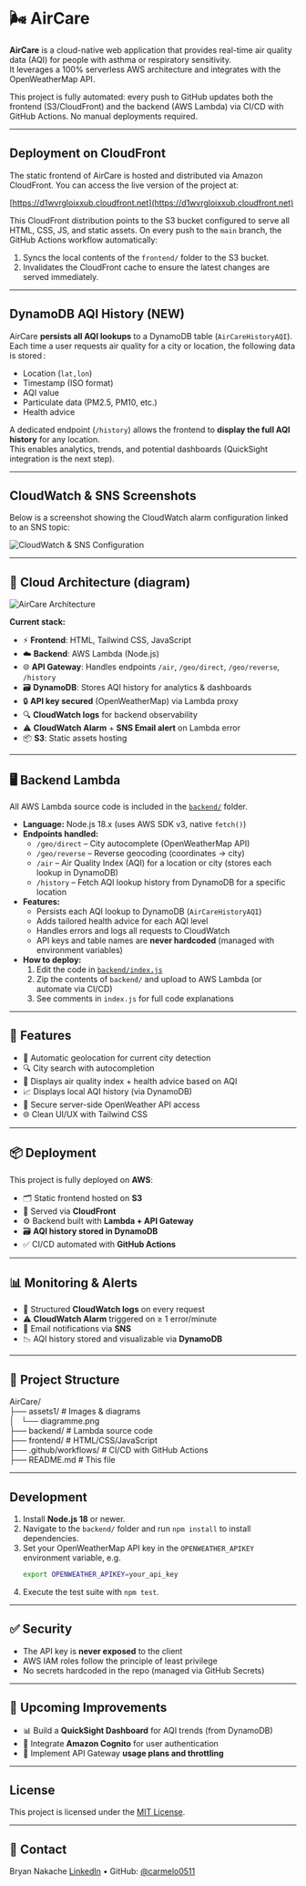 # 🌬️ AirCare

**AirCare** is a cloud-native web application that provides real-time air quality data (AQI) for people with asthma or respiratory sensitivity.  
It leverages a 100% serverless AWS architecture and integrates with the OpenWeatherMap API.

This project is fully automated: every push to GitHub updates both the frontend (S3/CloudFront) and the backend (AWS Lambda) via CI/CD with GitHub Actions. No manual deployments required.

---

## Deployment on CloudFront

The static frontend of AirCare is hosted and distributed via Amazon CloudFront. You can access the live version of the project at:

[https://d1wvrgloixxub.cloudfront.net](https://d1wvrgloixxub.cloudfront.net)

This CloudFront distribution points to the S3 bucket configured to serve all HTML, CSS, JS, and static assets. On every push to the `main` branch, the GitHub Actions workflow automatically:

1. Syncs the local contents of the `frontend/` folder to the S3 bucket.
2. Invalidates the CloudFront cache to ensure the latest changes are served immediately.

---

## DynamoDB AQI History (NEW)

AirCare **persists all AQI lookups** to a DynamoDB table (`AirCareHistoryAQI`).  
Each time a user requests air quality for a city or location, the following data is stored :
- Location (`lat,lon`)
- Timestamp (ISO format)
- AQI value
- Particulate data (PM2.5, PM10, etc.)
- Health advice

A dedicated endpoint (`/history`) allows the frontend to **display the full AQI history** for any location.  
This enables analytics, trends, and potential dashboards (QuickSight integration is the next step).

---

## CloudWatch & SNS Screenshots

Below is a screenshot showing the CloudWatch alarm configuration linked to an SNS topic:

![CloudWatch & SNS Configuration](assets1/cloudwatch-alarm.png)

---

## 🧱 Cloud Architecture (diagram)

![AirCare Architecture](assets1/diagramme.png)

**Current stack:**

- ⚡ **Frontend**: HTML, Tailwind CSS, JavaScript
- ☁️ **Backend**: AWS Lambda (Node.js)
- 🌐 **API Gateway**: Handles endpoints `/air`, `/geo/direct`, `/geo/reverse`, `/history`
- 🗃️ **DynamoDB**: Stores AQI history for analytics & dashboards
- 🔒 **API key secured** (OpenWeatherMap) via Lambda proxy
- 🔍 **CloudWatch logs** for backend observability
- ⚠️ **CloudWatch Alarm** + **SNS Email alert** on Lambda error
- 📦 **S3**: Static assets hosting
---

## 🖥️ Backend Lambda

All AWS Lambda source code is included in the [`backend/`](./backend/) folder.

- **Language:** Node.js 18.x (uses AWS SDK v3, native `fetch()`)
- **Endpoints handled:**
  - `/geo/direct` – City autocomplete (OpenWeatherMap API)
  - `/geo/reverse` – Reverse geocoding (coordinates → city)
  - `/air` – Air Quality Index (AQI) for a location or city (stores each lookup in DynamoDB)
  - `/history` – Fetch AQI lookup history from DynamoDB for a specific location
- **Features:**
  - Persists each AQI lookup to DynamoDB (`AirCareHistoryAQI`)
  - Adds tailored health advice for each AQI level
  - Handles errors and logs all requests to CloudWatch
  - API keys and table names are **never hardcoded** (managed with environment variables)
- **How to deploy:**  
  1. Edit the code in [`backend/index.js`](./backend/index.js)  
  2. Zip the contents of `backend/` and upload to AWS Lambda (or automate via CI/CD)  
  3. See comments in `index.js` for full code explanations

---


## 🚀 Features

- 📍 Automatic geolocation for current city detection
- 🔍 City search with autocompletion
- 💨 Displays air quality index + health advice based on AQI
- 📈 Displays local AQI history (via DynamoDB)
- 🔐 Secure server-side OpenWeather API access
- 🌐 Clean UI/UX with Tailwind CSS

---

## 📦 Deployment

This project is fully deployed on **AWS**:

- 🗂️ Static frontend hosted on **S3**
- 🚀 Served via **CloudFront**
- ⚙️ Backend built with **Lambda + API Gateway**
- 🗃️ **AQI history stored in DynamoDB**
- ✅ CI/CD automated with **GitHub Actions**

---

## 📊 Monitoring & Alerts

- 🧠 Structured **CloudWatch logs** on every request
- ⚠️ **CloudWatch Alarm** triggered on ≥ 1 error/minute
- 📧 Email notifications via **SNS**
- 📉 AQI history stored and visualizable via **DynamoDB**

---

## 📂 Project Structure

AirCare/  
├── assets1/ # Images & diagrams  
│   └── diagramme.png  
├── backend/ # Lambda source code  
├── frontend/ # HTML/CSS/JavaScript  
├── .github/workflows/ # CI/CD with GitHub Actions  
├── README.md # This file

---

## Development

1. Install **Node.js 18** or newer.
2. Navigate to the `backend/` folder and run `npm install` to install dependencies.
3. Set your OpenWeatherMap API key in the `OPENWEATHER_APIKEY` environment variable, e.g.
   ```bash
   export OPENWEATHER_APIKEY=your_api_key
   ```
4. Execute the test suite with `npm test`.

---

## ✅ Security

- The API key is **never exposed** to the client
- AWS IAM roles follow the principle of least privilege
- No secrets hardcoded in the repo (managed via GitHub Secrets)

---

## 🚧 Upcoming Improvements

- 📊 Build a **QuickSight Dashboard** for AQI trends (from DynamoDB)
- 👥 Integrate **Amazon Cognito** for user authentication
- 📜 Implement API Gateway **usage plans and throttling**

---

## License

This project is licensed under the [MIT License](./LICENSE).

---

## 🙋 Contact

Bryan Nakache
[LinkedIn](https://www.linkedin.com/in/bryan-nakache-08147b1b7/) • GitHub: [@carmelo0511](https://github.com/carmelo0511)
